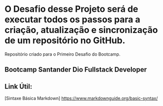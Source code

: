 # O Desafio desse Projeto será de executar todos os passos para a criação, atualização e sincronização de um repositório no GitHub.
Repositório criado para o Primeiro Desafio do Bootcamp.

## Bootcamp Santander Dio Fullstack Developer 

## Link Útil:
[Sintaxe Básica Markdown] https://www.markdownguide.org/basic-syntax/

